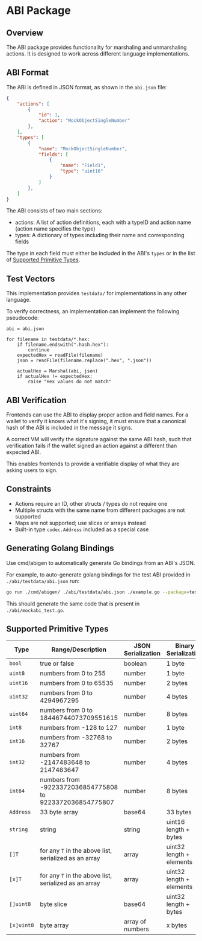# ABI Package

## Overview
The ABI package provides functionality for marshaling and unmarshaling actions. It is designed to work across different language implementations.

## ABI Format
The ABI is defined in JSON format, as shown in the `abi.json` file:
```json
{
    "actions": [
        {
            "id": 1,
            "action": "MockObjectSingleNumber"
        },
    ],
    "types": [
        {
            "name": "MockObjectSingleNumber",
            "fields": [
                {
                    "name": "Field1",
                    "type": "uint16"
                }
            ]
        },
    ]
}
```

The ABI consists of two main sections:
- actions: A list of action definitions, each with a typeID and action name (action name specifies the type)
- types: A dictionary of types including their name and corresponding fields

The type in each field must either be included in the ABI's `types` or in the list of [Supported Primitive Types](#supported-primitive-types).

## Test Vectors
This implementation provides `testdata/` for implementations in any other language.

To verify correctness, an implementation can implement the following pseudocode:
```
abi = abi.json

for filename in testdata/*.hex:
    if filename.endswith(".hash.hex"):
        continue
    expectedHex = readFile(filename)
    json = readFile(filename.replace(".hex", ".json"))

    actualHex = Marshal(abi, json)
    if actualHex != expectedHex:
        raise "Hex values do not match"

```

## ABI Verification
Frontends can use the ABI to display proper action and field names. For a wallet to verify it knows what it's signing, it must ensure that a canonical hash of the ABI is included in the message it signs.

A correct VM will verify the signature against the same ABI hash, such that verification fails if the wallet signed an action against a different than expected ABI.

This enables frontends to provide a verifiable display of what they are asking users to sign.

## Constraints
- Actions require an ID, other structs / types do not require one
- Multiple structs with the same name from different packages are not supported
- Maps are not supported; use slices or arrays instead
- Built-in type `codec.Address` included as a special case

## Generating Golang Bindings
Use cmd/abigen to automatically generate Go bindings from an ABI's JSON.

For example, to auto-generate golang bindings for the test ABI provided in `./abi/testdata/abi.json` run:

```sh
go run ./cmd/abigen/ ./abi/testdata/abi.json ./example.go --package=testpackage
```

This should generate the same code that is present in `./abi/mockabi_test.go`.

## Supported Primitive Types

| Type      | Range/Description                                        | JSON Serialization | Binary Serialization                  |
|-----------|----------------------------------------------------------|--------------------|---------------------------------------|
| `bool`    | true or false                                            | boolean            | 1 byte                                |
| `uint8`   | numbers from 0 to 255                                    | number             | 1 byte                                |
| `uint16`  | numbers from 0 to 65535                                  | number             | 2 bytes                               |
| `uint32`  | numbers from 0 to 4294967295                             | number             | 4 bytes                               |
| `uint64`  | numbers from 0 to 18446744073709551615                   | number             | 8 bytes                               |
| `int8`    | numbers from -128 to 127                                 | number             | 1 byte                                |
| `int16`   | numbers from -32768 to 32767                             | number             | 2 bytes                               |
| `int32`   | numbers from -2147483648 to 2147483647                   | number             | 4 bytes                               |
| `int64`   | numbers from -9223372036854775808 to 9223372036854775807 | number             | 8 bytes                               |
| `Address` | 33 byte array                                            | base64             | 33 bytes                              |
| `string`  | string                                                   | string             | uint16 length + bytes                 |
| `[]T`     | for any `T` in the above list, serialized as an array    | array              | uint32 length + elements              |
| `[x]T`    | for any `T` in the above list, serialized as an array    | array              | uint32 length + elements              |
| `[]uint8` | byte slice                                               | base64             | uint32 length + bytes                 |
| `[x]uint8`| byte array                                               | array of numbers   | x bytes                               |

